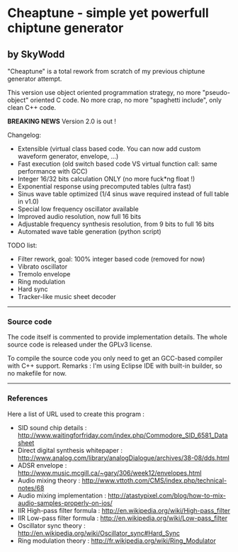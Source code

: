 # Cheaptune - simple yet powerfull chiptune generator
## by SkyWodd

"Cheaptune" is a total rework from scratch of my previous chiptune generator attempt.

This version use object oriented programmation strategy, no more "pseudo-object" oriented C code.
No more crap, no more "spaghetti include", only clean C++ code.

**BREAKING NEWS**
Version 2.0 is out !

Changelog:

+ Extensible (virtual class based code. You can now add custom waveform generator, envelope, ...)
+ Fast execution (old switch based code VS virtual function call: same performance with GCC)
+ Integer 16/32 bits calculation ONLY (no more fuck*ng float !)
+ Exponential response using precomputed tables (ultra fast)
+ Sinus wave table optimized (1/4 sinus wave required instead of full table in v1.0)
+ Special low frequency oscillator available
+ Improved audio resolution, now full 16 bits
+ Adjustable frequency synthesis resolution, from 9 bits to full 16 bits
+ Automated wave table generation (python script)


TODO list:

+ Filter rework, goal: 100% integer based code (removed for now)
+ Vibrato oscillator
+ Tremolo envelope
+ Ring modulation
+ Hard sync
+ Tracker-like music sheet decoder 

---
### Source code

The code itself is commented to provide implementation details.
The whole source code is released under the GPLv3 license.

To compile the source code you only need to get an GCC-based compiler with C++ support.
Remarks : I'm using Eclipse IDE with built-in builder, so no makefile for now. 

---
### References

Here a list of URL used to create this program :

+ SID sound chip details : http://www.waitingforfriday.com/index.php/Commodore_SID_6581_Datasheet
+ Direct digital synthesis whitepaper : http://www.analog.com/library/analogDialogue/archives/38-08/dds.html
+ ADSR envelope : http://www.music.mcgill.ca/~gary/306/week12/envelopes.html
+ Audio mixing theory : http://www.vttoth.com/CMS/index.php/technical-notes/68
+ Audio mixing implementation : http://atastypixel.com/blog/how-to-mix-audio-samples-properly-on-ios/
+ IIR High-pass filter formula : http://en.wikipedia.org/wiki/High-pass_filter
+ IIR Low-pass filter formula : http://en.wikipedia.org/wiki/Low-pass_filter
+ Oscillator sync theory : http://en.wikipedia.org/wiki/Oscillator_sync#Hard_Sync
+ Ring modulation theory : http://fr.wikipedia.org/wiki/Ring_Modulator

